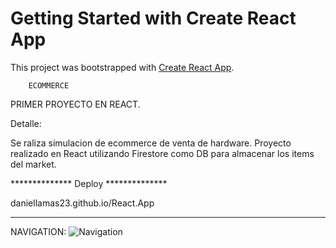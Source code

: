 # Getting Started with Create React App

This project was bootstrapped with [Create React App](https://github.com/facebook/create-react-app).

        ECOMMERCE
PRIMER PROYECTO EN REACT.

Detalle: 

Se raliza simulacion de ecommerce de venta de hardware. 
Proyecto realizado en React utilizando Firestore como DB para 
almacenar los items del market.


 ************** Deploy **************

  daniellamas23.github.io/React.App

*************************************

NAVIGATION:
![Navigation](https://user-images.githubusercontent.com/106124264/200206676-9873ced4-2775-45ae-bb5a-6a04a6ad0b63.gif)

